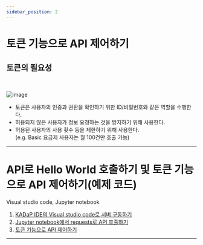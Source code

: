 ```yaml
---
sidebar_position: 2
---
```


# 토큰 기능으로 API 제어하기
## 토큰의 필요성
<br/>

![image](https://github.com/bigdata-car/kadap-lecture/assets/105857557/03d873eb-898e-49f9-88a0-47c405947356)

* 토큰은 사용자의 인증과 권환을 확인하기 위한 ID/비밀번호와 같은 역할을 수행한다.
* 허용되지 않은 사용자가 정보 요청하는 것을 방지하기 위해 사용한다.
* 허용된 사용자의 사용 횟수 등을 제한하기 위해 사용한다.<br/> (e.g. Basic 요금제 사용자는 월 100건만 호출 가능)

---

# API로 Hello World 호출하기 및 토큰 기능으로 API 제어하기(예제 코드)
Visual studio code, Jupyter notebook

1. [KADaP IDE의 Visual studio code로 서버 구동하기](https://github.com/bigdata-car/kadap-lecture/blob/main/20240522-katech-python-with-kadap-cloud/Day02-Class01/tutorial/tutorial.py)
2. [Jupyter notebook에서 requests로 API 호출하기](https://github.com/bigdata-car/kadap-lecture/blob/main/20240522-katech-python-with-kadap-cloud/Day02-Class01/tutorial/tutorial.ipynb)
3. [토큰 기능으로 API 제어하기](https://github.com/bigdata-car/kadap-lecture/blob/main/20240522-katech-python-with-kadap-cloud/Day02-Class01/tutorial/authorization.py)

---
